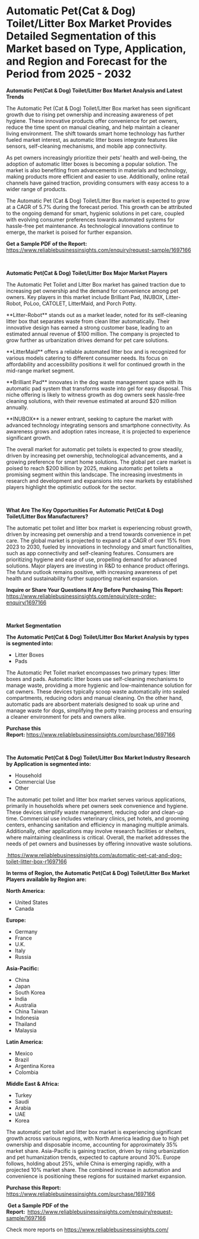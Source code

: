 <p><h1>Automatic Pet(Cat & Dog) Toilet/Litter Box Market Provides Detailed Segmentation of this Market based on Type, Application, and Region and Forecast for the Period from 2025 - 2032</h1></p><p><strong>Automatic Pet(Cat & Dog) Toilet/Litter Box Market Analysis and Latest Trends</strong></p>
<p><p>The Automatic Pet (Cat & Dog) Toilet/Litter Box market has seen significant growth due to rising pet ownership and increasing awareness of pet hygiene. These innovative products offer convenience for pet owners, reduce the time spent on manual cleaning, and help maintain a cleaner living environment. The shift towards smart home technology has further fueled market interest, as automatic litter boxes integrate features like sensors, self-cleaning mechanisms, and mobile app connectivity.</p><p>As pet owners increasingly prioritize their pets’ health and well-being, the adoption of automatic litter boxes is becoming a popular solution. The market is also benefiting from advancements in materials and technology, making products more efficient and easier to use. Additionally, online retail channels have gained traction, providing consumers with easy access to a wider range of products.</p><p>The Automatic Pet (Cat & Dog) Toilet/Litter Box market is expected to grow at a CAGR of 5.7% during the forecast period. This growth can be attributed to the ongoing demand for smart, hygienic solutions in pet care, coupled with evolving consumer preferences towards automated systems for hassle-free pet maintenance. As technological innovations continue to emerge, the market is poised for further expansion.</p></p>
<p><strong>Get a Sample PDF of the Report:&nbsp;</strong> <a href="https://www.reliablebusinessinsights.com/enquiry/request-sample/1697166?utm_campaign=96&utm_medium=2&utm_source=Github&utm_content=ia&utm_term=08012025&utm_id=automatic-petcat-dog-toiletlitter-box">https://www.reliablebusinessinsights.com/enquiry/request-sample/1697166</a></p>
<p>&nbsp;</p>
<p><strong>Automatic Pet(Cat & Dog) Toilet/Litter Box Major Market Players</strong></p>
<p><p>The Automatic Pet Toilet and Litter Box market has gained traction due to increasing pet ownership and the demand for convenience among pet owners. Key players in this market include Brilliant Pad, INUBOX, Litter-Robot, PoLoo, CATOLET, LitterMaid, and Porch Potty.</p><p>**Litter-Robot** stands out as a market leader, noted for its self-cleaning litter box that separates waste from clean litter automatically. Their innovative design has earned a strong customer base, leading to an estimated annual revenue of $100 million. The company is projected to grow further as urbanization drives demand for pet care solutions.</p><p>**LitterMaid** offers a reliable automated litter box and is recognized for various models catering to different consumer needs. Its focus on affordability and accessibility positions it well for continued growth in the mid-range market segment.</p><p>**Brilliant Pad** innovates in the dog waste management space with its automatic pad system that transforms waste into gel for easy disposal. This niche offering is likely to witness growth as dog owners seek hassle-free cleaning solutions, with their revenue estimated at around $20 million annually. </p><p>**INUBOX** is a newer entrant, seeking to capture the market with advanced technology integrating sensors and smartphone connectivity. As awareness grows and adoption rates increase, it is projected to experience significant growth.</p><p>The overall market for automatic pet toilets is expected to grow steadily, driven by increasing pet ownership, technological advancements, and a growing preference for smart home solutions. The global pet care market is poised to reach $200 billion by 2025, making automatic pet toilets a promising segment within this landscape. The increasing investments in research and development and expansions into new markets by established players highlight the optimistic outlook for the sector.</p></p>
<p>&nbsp;</p>
<p><strong>What Are The Key Opportunities For Automatic Pet(Cat & Dog) Toilet/Litter Box Manufacturers?</strong></p>
<p><p>The automatic pet toilet and litter box market is experiencing robust growth, driven by increasing pet ownership and a trend towards convenience in pet care. The global market is projected to expand at a CAGR of over 15% from 2023 to 2030, fueled by innovations in technology and smart functionalities, such as app connectivity and self-cleaning features. Consumers are prioritizing hygiene and ease of use, propelling demand for advanced solutions. Major players are investing in R&D to enhance product offerings. The future outlook remains positive, with increasing awareness of pet health and sustainability further supporting market expansion.</p></p>
<p><strong>Inquire or Share Your Questions If Any Before Purchasing This Report:</strong> <a href="https://www.reliablebusinessinsights.com/enquiry/pre-order-enquiry/1697166?utm_campaign=96&utm_medium=2&utm_source=Github&utm_content=ia&utm_term=08012025&utm_id=automatic-petcat-dog-toiletlitter-box">https://www.reliablebusinessinsights.com/enquiry/pre-order-enquiry/1697166</a></p>
<p>&nbsp;</p>
<p><strong>Market Segmentation</strong></p>
<p><strong>The Automatic Pet(Cat & Dog) Toilet/Litter Box Market Analysis by types is segmented into:</strong></p>
<p><ul><li>Litter Boxes</li><li>Pads</li></ul></p>
<p><p>The Automatic Pet Toilet market encompasses two primary types: litter boxes and pads. Automatic litter boxes use self-cleaning mechanisms to manage waste, providing a more hygienic and low-maintenance solution for cat owners. These devices typically scoop waste automatically into sealed compartments, reducing odors and manual cleaning. On the other hand, automatic pads are absorbent materials designed to soak up urine and manage waste for dogs, simplifying the potty training process and ensuring a cleaner environment for pets and owners alike.</p></p>
<p><strong>Purchase this Report:&nbsp;</strong><a href="https://www.reliablebusinessinsights.com/purchase/1697166?utm_campaign=96&utm_medium=2&utm_source=Github&utm_content=ia&utm_term=08012025&utm_id=automatic-petcat-dog-toiletlitter-box">https://www.reliablebusinessinsights.com/purchase/1697166</a></p>
<p>&nbsp;</p>
<p><strong>The Automatic Pet(Cat & Dog) Toilet/Litter Box Market Industry Research by Application is segmented into:</strong></p>
<p><ul><li>Household</li><li>Commercial Use</li><li>Other</li></ul></p>
<p><p>The automatic pet toilet and litter box market serves various applications, primarily in households where pet owners seek convenience and hygiene. These devices simplify waste management, reducing odor and clean-up time. Commercial use includes veterinary clinics, pet hotels, and grooming centers, enhancing sanitation and efficiency in managing multiple animals. Additionally, other applications may involve research facilities or shelters, where maintaining cleanliness is critical. Overall, the market addresses the needs of pet owners and businesses by offering innovative waste solutions.</p></p>
<p><a href="https://www.reliablebusinessinsights.com/automatic-pet-cat-and-dog-toilet-litter-box-r1697166?utm_campaign=96&utm_medium=2&utm_source=Github&utm_content=ia&utm_term=08012025&utm_id=automatic-petcat-dog-toiletlitter-box">&nbsp;https://www.reliablebusinessinsights.com/automatic-pet-cat-and-dog-toilet-litter-box-r1697166</a></p>
<p><strong>In terms of Region, the Automatic Pet(Cat & Dog) Toilet/Litter Box Market Players available by Region are:</strong></p>
<p>
    <p> <strong> North America: </strong>
        <ul>
            <li>United States</li>
            <li>Canada</li>
        </ul>
        </p> 
    <p> <strong> Europe: </strong>
        <ul>
            <li>Germany</li>
            <li>France</li>
            <li>U.K.</li>
            <li>Italy</li>
            <li>Russia</li>
        </ul>
        </p> 
    <p> <strong> Asia-Pacific: </strong>
        <ul>
            <li>China</li>
            <li>Japan</li>
            <li>South Korea</li>
            <li>India</li>
            <li>Australia</li>
            <li>China Taiwan</li>
            <li>Indonesia</li>
            <li>Thailand</li>
            <li>Malaysia</li>
        </ul>
        </p> 
    <p> <strong> Latin America: </strong>
        <ul>
            <li>Mexico</li>
            <li>Brazil</li>
            <li>Argentina Korea</li>
            <li>Colombia</li>
        </ul>
        </p> 
    <p> <strong> Middle East & Africa: </strong>
        <ul>
            <li>Turkey</li>
            <li>Saudi</li>
            <li>Arabia</li>
            <li>UAE</li>
            <li>Korea</li>
        </ul>
    </p>
    </p>
<p><p>The automatic pet toilet and litter box market is experiencing significant growth across various regions, with North America leading due to high pet ownership and disposable income, accounting for approximately 35% market share. Asia-Pacific is gaining traction, driven by rising urbanization and pet humanization trends, expected to capture around 30%. Europe follows, holding about 25%, while China is emerging rapidly, with a projected 10% market share. The combined increase in automation and convenience is positioning these regions for sustained market expansion.</p></p>
<p><strong>Purchase this Report: </strong><a href="https://www.reliablebusinessinsights.com/purchase/1697166?utm_campaign=96&utm_medium=2&utm_source=Github&utm_content=ia&utm_term=08012025&utm_id=automatic-petcat-dog-toiletlitter-box">https://www.reliablebusinessinsights.com/purchase/1697166</a></p>
<p>&nbsp;<strong>Get a Sample PDF of the Report:&nbsp;&nbsp;</strong><a href="https://www.reliablebusinessinsights.com/enquiry/request-sample/1697166?utm_campaign=96&utm_medium=2&utm_source=Github&utm_content=ia&utm_term=08012025&utm_id=automatic-petcat-dog-toiletlitter-box">https://www.reliablebusinessinsights.com/enquiry/request-sample/1697166</a></p>
<p><strong></strong></p>
<p>Check more reports on <a href="https://www.reliablebusinessinsights.com/?utm_campaign=96&utm_medium=2&utm_source=Github&utm_content=ia&utm_term=08012025&utm_id=automatic-petcat-dog-toiletlitter-box">https://www.reliablebusinessinsights.com/</a></p>